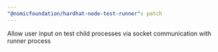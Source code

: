 ```yaml
---
"@nomicfoundation/hardhat-node-test-runner": patch
---
```


Allow user input on test child processes via socket communication with runner process
